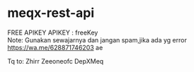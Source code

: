 # meqx-rest-api
FREE APIKEY APIKEY : freeKey  
Note: Gunakan sewajarnya dan jangan spam,jika ada yg error https://wa.me/628871746203  ae  

Tq to: Zhirr Zeeoneofc DepXMeq
